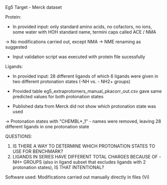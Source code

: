 Eg5 Target - Merck dataset


Protein:

- In provided input: only standard amino acids, no cofactors, no ions, some water with HOH standard name, termini caps called ACE / NMA

-> No modifications carried out, except NMA -> NME renaming as suggested

- Input validation script was executed with protein file sucessfully


Ligands:

- In provided input: 28 different ligands of which 6 ligands were given in two different protonation states (-NH vs. - NH2+ groups)

- Provided table eg5_extraprotomers_manual_pkacorr_out.csv gave same predicted values for both protonation states

- Published data from Merck did not show which protonation state was used

-> Protonation states with "CHEMBL*_1" - names were removed, leaving 28 different ligands in one protonation state

QUESTIONS:
1. IS THERE A WAY TO DETERMINE WHICH PROTONATION STATES TO USE FOR BENCHMARK?
2. LIGANDS IN SERIES HAVE DIFFERENT TOTAL CHARGES BECAUSE OF -NH+ GROUPS (also in ligand subset that excludes ligands with 2 protonation states), IS THAT INTENTIONAL?


Software used:
Modifications carried out manually directly in files (Vi)


